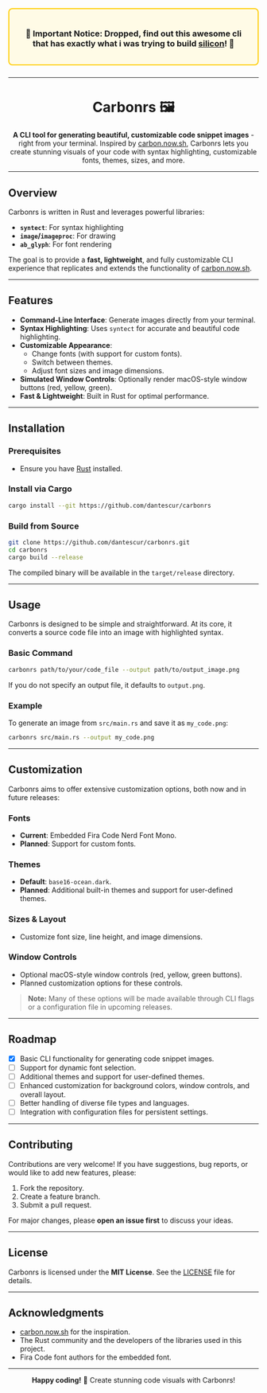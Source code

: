 <div align="center" style="border: 2px solid #ffcc00; padding: 16px; border-radius: 8px; background-color: #fffbe6; margin-bottom: 24px;">

### 🚨 **Important Notice: Dropped, find out this awesome cli that has exactly what i was trying to build [silicon](https://github.com/Aloxaf/silicon)!** 🚨

</div>

---

<div align="center">

# Carbonrs 🖼️

**A CLI tool for generating beautiful, customizable code snippet images** - right from your terminal. Inspired by [carbon.now.sh](https://carbon.now.sh), Carbonrs lets you create stunning visuals of your code with syntax highlighting, customizable fonts, themes, sizes, and more.

</div>

---

## Overview

Carbonrs is written in Rust and leverages powerful libraries:

- **`syntect`**: For syntax highlighting
- **`image`/`imageproc`**: For drawing
- **`ab_glyph`**: For font rendering

The goal is to provide a **fast, lightweight**, and fully customizable CLI experience that replicates and extends the functionality of [carbon.now.sh](https://carbon.now.sh).

---

## Features

- **Command-Line Interface**: Generate images directly from your terminal.
- **Syntax Highlighting**: Uses `syntect` for accurate and beautiful code highlighting.
- **Customizable Appearance**:
  - Change fonts (with support for custom fonts).
  - Switch between themes.
  - Adjust font sizes and image dimensions.
- **Simulated Window Controls**: Optionally render macOS-style window buttons (red, yellow, green).
- **Fast & Lightweight**: Built in Rust for optimal performance.

---

## Installation

### Prerequisites

- Ensure you have [Rust](https://rustup.rs) installed.

### Install via Cargo

```bash
cargo install --git https://github.com/dantescur/carbonrs
```

### Build from Source

```bash
git clone https://github.com/dantescur/carbonrs.git
cd carbonrs
cargo build --release
```

The compiled binary will be available in the `target/release` directory.

---

## Usage

Carbonrs is designed to be simple and straightforward. At its core, it converts a source code file into an image with highlighted syntax.

### Basic Command

```bash
carbonrs path/to/your/code_file --output path/to/output_image.png
```

If you do not specify an output file, it defaults to `output.png`.

### Example

To generate an image from `src/main.rs` and save it as `my_code.png`:

```bash
carbonrs src/main.rs --output my_code.png
```

---

## Customization

Carbonrs aims to offer extensive customization options, both now and in future releases:

### Fonts

- **Current**: Embedded Fira Code Nerd Font Mono.
- **Planned**: Support for custom fonts.

### Themes

- **Default**: `base16-ocean.dark`.
- **Planned**: Additional built-in themes and support for user-defined themes.

### Sizes & Layout

- Customize font size, line height, and image dimensions.

### Window Controls

- Optional macOS-style window controls (red, yellow, green buttons).
- Planned customization options for these controls.

> **Note:** Many of these options will be made available through CLI flags or a configuration file in upcoming releases.

---

## Roadmap

- [x] Basic CLI functionality for generating code snippet images.
- [ ] Support for dynamic font selection.
- [ ] Additional themes and support for user-defined themes.
- [ ] Enhanced customization for background colors, window controls, and overall layout.
- [ ] Better handling of diverse file types and languages.
- [ ] Integration with configuration files for persistent settings.

---

## Contributing

Contributions are very welcome! If you have suggestions, bug reports, or would like to add new features, please:

1. Fork the repository.
2. Create a feature branch.
3. Submit a pull request.

For major changes, please **open an issue first** to discuss your ideas.

---

## License

Carbonrs is licensed under the **MIT License**. See the [LICENSE](LICENSE) file for details.

---

## Acknowledgments

- [carbon.now.sh](https://carbon.now.sh) for the inspiration.
- The Rust community and the developers of the libraries used in this project.
- Fira Code font authors for the embedded font.

---

<div align="center">

**Happy coding!** 🦀 Create stunning code visuals with Carbonrs!

</div>
